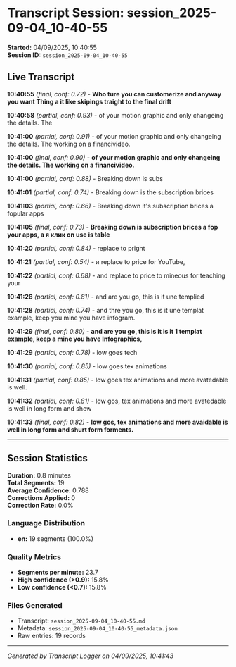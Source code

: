 # Transcript Session: session_2025-09-04_10-40-55

**Started:** 04/09/2025, 10:40:55  
**Session ID:** `session_2025-09-04_10-40-55`

## Live Transcript

**10:40:55** *(final, conf: 0.72)* - **Who ture you can customerize and anyway you want Thing a it like skipings traight to the final drift**

**10:40:58** *(partial, conf: 0.93)* - of your motion graphic and only changeing the details. The

**10:41:00** *(partial, conf: 0.91)* - of your motion graphic and only changeing the details. The working on a financivideo.

**10:41:00** *(final, conf: 0.90)* - **of your motion graphic and only changeing the details. The working on a financivideo.**

**10:41:00** *(partial, conf: 0.88)* - Breaking down is subs

**10:41:01** *(partial, conf: 0.74)* - Breaking down is the subscription brices

**10:41:03** *(partial, conf: 0.66)* - Breaking down it's subscription brices a fopular apps

**10:41:05** *(final, conf: 0.73)* - **Breaking down is subscription brices a fop your apps, а я клик on use is table**

**10:41:20** *(partial, conf: 0.84)* - replace to pright

**10:41:21** *(partial, conf: 0.54)* - и replace to price for YouTube,

**10:41:22** *(partial, conf: 0.68)* - and replace to price to mineous for teaching your

**10:41:26** *(partial, conf: 0.81)* - and are you go, this is it une templied

**10:41:28** *(partial, conf: 0.74)* - and thre you go, this is it une templat example, keep you mine you have infogram.

**10:41:29** *(final, conf: 0.80)* - **and are you go, this is it is it 1 templat example, keep a mine you have Infographics,**

**10:41:29** *(partial, conf: 0.78)* - low goes tech

**10:41:30** *(partial, conf: 0.85)* - low goes tex animations

**10:41:31** *(partial, conf: 0.85)* - low goes tex animations and more avatedable is well.

**10:41:32** *(partial, conf: 0.81)* - low gos, tex animations and more avatedable is well in long form and show

**10:41:33** *(final, conf: 0.82)* - **low gos, tex animations and more avaidable is well in long form and shurt form forments.**



---

## Session Statistics

**Duration:** 0.8 minutes  
**Total Segments:** 19  
**Average Confidence:** 0.788  
**Corrections Applied:** 0  
**Correction Rate:** 0.0%

### Language Distribution
- **en:** 19 segments (100.0%)

### Quality Metrics
- **Segments per minute:** 23.7
- **High confidence (>0.9):** 15.8%
- **Low confidence (<0.7):** 15.8%

### Files Generated
- Transcript: `session_2025-09-04_10-40-55.md`
- Metadata: `session_2025-09-04_10-40-55_metadata.json`
- Raw entries: 19 records

---
*Generated by Transcript Logger on 04/09/2025, 10:41:43*
